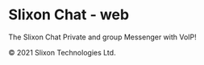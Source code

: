 # Slixon Chat - web
The Slixon Chat Private and group Messenger with VoIP!

© 2021 Slixon Technologies Ltd.
